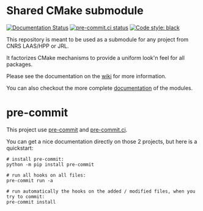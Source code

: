 Shared CMake submodule
======================

[![Documentation Status](https://readthedocs.org/projects/jrl-cmakemodules/badge/?version=master)](https://jrl-cmakemodules.readthedocs.io/en/master/?badge=master)
[![pre-commit.ci status](https://results.pre-commit.ci/badge/github/jrl-umi3218/jrl-cmakemodules/master.svg)](https://results.pre-commit.ci/latest/github/jrl-umi3218/jrl-cmakemodules/master)
[![Code style: black](https://img.shields.io/badge/code%20style-black-000000.svg)](https://github.com/psf/black)

This repository is meant to be used as a submodule for any project
from CNRS LAAS/HPP or JRL.

It factorizes CMake mechanisms to provide a uniform look'n feel for
all packages.


Please see the documentation on the [wiki] for more information.

You can also checkout the more complete [documentation] of the modules.

[wiki]: http://github.com/jrl-umi3218/jrl-cmakemodules/wiki

[documentation]: http://jrl-cmakemodules.readthedocs.io/en/master/

# pre-commit

This project use [pre-commit](https://pre-commit.com) and [pre-commit.ci](https://pre-commit.ci).

You can get a nice documentation directly on those 2 projects, but here is a quickstart:

```
# install pre-commit:
python -m pip install pre-commit

# run all hooks on all files:
pre-commit run -a

# run automatically the hooks on the added / modified files, when you try to commit:
pre-commit install
```
